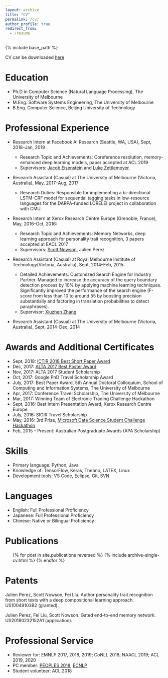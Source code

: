 ```yaml
---
layout: archive
title: "CV"
permalink: /cv/
author_profile: true
redirect_from:
  - /resume
---
```


{% include base_path %}

CV can be downloaded <a href="https://liufly.github.io/files/cv/cv.pdf"><u>here</u></a>

Education
======
* Ph.D in Computer Science (Natural Language Processing), The University of Melbourne
* M.Eng. Software Systems Engineering, The University of Melbourne
* B.Eng. Computer Science, Beijing University of Technology

Professional Experience
======
* Research Intern at Facebook AI Research (Seattle, WA, USA), Sept, 2018–Jan, 2019
  * Research Topic and Achievements: Coreference resolution, memory-enhanced deep learning models, paper accepted at ACL 2019
  * Supervisors: <a href="https://jacobeisenstein.github.io/"><u>Jacob Eisenstein</u></a> and <a href="https://www.cs.washington.edu/people/faculty/lsz"><u>Luke Zettlemoyer</u></a>.

* Research Assistant (Casual) at The University of Melbourne (Victoria, Australia), May, 2017–Aug, 2017
  * Research Duties: Responsible for implementing a bi-directional LSTM-CRF model for sequential tagging tasks in low-resource languages for the DARPA-funded LORELEI project in collaboration with CMU.

* Research Intern at Xerox Research Centre Europe (Grenoble, France), May, 2016–Oct, 2016:
  * Research Topic and Achievements: Memory Networks, deep learning approach for personality trait recognition, 3 papers accepted at EACL 2017
  * Supervisors: <a href="http://www.nowson.com/"><u>Scott Nowson</u></a>, Julien Perez
  

* Research Assistant (Casual) at Royal Melbourne Institute of Technology(Victoria, Australia), Sept, 2014–Feb, 2015: 
  * Detailed Achievements: Customized Search Engine for Industry Partner. Managed to increase the accuracy of the query boundary detection process by 10% by applying machine learning techniques. Significantly improved the performance of the search engine (F-score from less than 10 to around 55 by boosting precision substantially and factoring in translation probabilities to detect paraphrases).
  * Supervisor: <a href="http://www.xiuzhenzhang.org/"><u>Xiuzhen Zhang</u></a>

* Research Assistant (Casual) at The University of Melbourne (Victoria, Australia), Sept, 2014–Dec, 2014

<!-- * Software Engineer at Hitachi Government & Public Corporation System Engineering, Ltd. (Tokyo, Japan), Oct, 2008–June, 2012:
  * Participated (as a core developer) in the development of the GOOD-DESIGN-AWARD-winning and KIDS-DESIGN-AWARD-winning web application named ZoomSight (No.1 in market share), a Japanese NLP web application for the vision impaired, capable of adding phonetic scripts to and reading the contents of HTML pages

* Software Engineer (Intern) at Hitachi Beijing Tech Information Systems Co., Ltd. (Beijing, China), Feb, 2008–Aug, 2008: -->

Awards and Additional Certificates
======
* Sept, 2018: <a href="http://ictir2018.org/stg.html#award"><u>ICTIR 2018 Best Short Paper Award</u></a>
* Dec, 2017: <a href="http://alta2017.alta.asn.au/index.html"><u>ALTA 2017 Best Poster Award</u></a>
* Nov, 2017: ALTA 2017 Student Scholarship
* Oct, 2017: Google PhD Travel Scholarship Award
* July, 2017: Best Paper Award, 5th Annual Doctoral Colloquium, School of Computing and Information Systems, The University of Melbourne
* Apr, 2017: Conference Travel Scholarship, The University of Melbourne
* Mar, 2017: Winning Team of Electronic Trading Challenge Hackathon
* Sept, 2016: Best Intern Presentation Award, Xerox Research Centre Europe
* July, 2016: SIGIR Travel Scholarship
* May, 2016: 3rd Prize, <a href="https://news.microsoft.com/en-au/2016/05/11/melbourne-university-holds-data-scientist-hackathon/"><u>Microsoft Data Science Student Challenge Hackathon</u></a>
* Feb, 2015 - Present: Australian Postgraduate Awards (APA Scholarship)

<!-- * Mar, 2013: IELTS Overall: 8.5/9.0 (listening: 8.5/9.0, reading: 9.0/9.0, writing: 8.5/9.0, speaking: 7.0/9.0)
* Apr, 2011: Oracle Certified Professional, Java SE 6 Programmer
* Dec, 2009: Japanese Language Proficiency Test, Level 1 (Top Level) -->

Skills
======
* Primary language: Python, Java
* Knowledge of: TensorFlow, Keras, Theano, LATEX, Linux
* Development tools: VS Code, Eclipse, Git, SVN

Languages
======
* English: Full Professional Proficiency
* Japanese: Full Professional Proficiency
* Chinese: Native or Bilingual Proficiency

Publications
======
  <ul>{% for post in site.publications reversed %}
    {% include archive-single-cv.html %}
  {% endfor %}</ul>

<!-- Talks
======
  <ul>{% for post in site.talks %}
    {% include archive-single-talk-cv.html %}
  {% endfor %}</ul>
  
Teaching
======
  <ul>{% for post in site.teaching %}
    {% include archive-single-cv.html %}
  {% endfor %}</ul> -->

Patents
======
Julien Perez, Scott Nowson, Fei Liu. Author personality trait recognition from short texts with a deep compositional learning approach. US10049103B2 (granted).

Julien Perez, Fei Liu, Scott Nowson. Gated end-to-end memory network. US20180232152A1 (application).

Professional Service
======
* Reviewer for: EMNLP 2017, 2018, 2019; CoNLL 2018; NAACL 2019; ACL 2019, 2020
* PC member: <a href="https://peopleswksh.github.io/"><u>PEOPLES 2018</u></a>, <a href="https://sites.google.com/view/ecnlp/committee?authuser=0"><u>ECNLP</u></a>
* Student volunteer: ACL 2018
